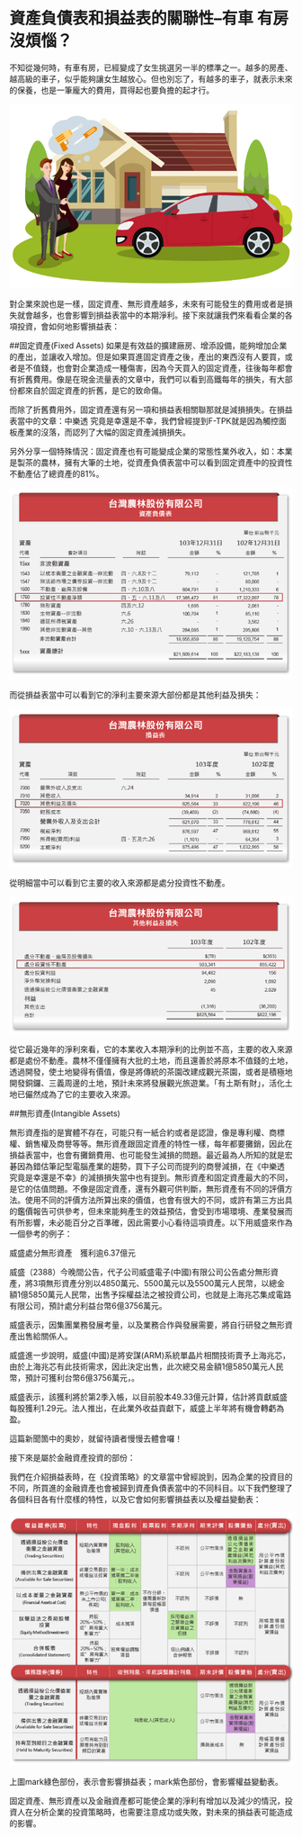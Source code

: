 # 資產負債表和損益表的關聯性–有車 有房 沒煩惱？



不知從幾何時，有車有房，已經變成了女生挑選另一半的標準之一。越多的房產、越高級的車子，似乎能夠讓女生越放心。但也別忘了，有越多的車子，就表示未來的保養，也是一筆龐大的費用，買得起也要負擔的起才行。


![](images/011.jpg)

對企業來說也是一樣，固定資產、無形資產越多，未來有可能發生的費用或者是損失就會越多，也會影響到損益表當中的本期淨利。接下來就讓我們來看看企業的各項投資，會如何地影響損益表：

##固定資產(Fixed Assets)
如果是有效益的擴建廠房、增添設備，能夠增加企業的產出，並讓收入增加。但是如果買進固定資產之後，產出的東西沒有人要買，或者是不值錢，也會對企業造成一種傷害，因為今天買入的固定資產，往後每年都會有折舊費用。像是在現金流量表的文章中，我們可以看到高鐵每年的損失，有大部份都來自於固定資產的折舊，是它的致命傷。

而除了折舊費用外，固定資產還有另一項和損益表相關聯那就是減損損失。在損益表當中的文章：中樂透 究竟是幸還是不幸，我們曾經提到F-TPK就是因為觸控面板產業的沒落，而認列了大幅的固定資產減損損失。

另外分享一個特殊情況：固定資產也有可能變成企業的常態性業外收入，如：本業是製茶的農林，擁有大筆的土地，從資產負債表當中可以看到固定資產中的投資性不動產佔了總資產的81%。



![](images/021.jpg)

而從損益表當中可以看到它的淨利主要來源大部份都是其他利益及損失：

![](images/0333.jpg)

從明細當中可以看到它主要的收入來源都是處分投資性不動產。

![](images/0411.jpg)

從它最近幾年的淨利來看，它的本業收入本期淨利的比例並不高，主要的收入來源都是處份不動產。農林不僅僅擁有大批的土地，而且還善於將原本不值錢的土地，透過開發，使土地變得有價值，像是將傳統的茶園改建成觀光茶園，或者是積極地開發銅鑼、三義周邊的土地，預計未來將發展觀光旅遊業。「有土斯有財」，活化土地已儼然成為了它的主要收入來源。

##無形資產(Intangible Assets)

無形資產指的是實體不存在，可能只有一紙合約或者是認證，像是專利權、商標權、銷售權及商譽等等。無形資產跟固定資產的特性一樣，每年都要攤銷，因此在損益表當中，也會有攤銷費用、也可能發生減損的問題。最近最為人所知的就是宏碁因為錯估筆記型電腦產業的趨勢，買下子公司而提列的商譽減損，在《中樂透 究竟是幸還是不幸》的減損損失當中也有提到。無形資產和固定資產最大的不同，是它的估值問題。不像是固定資產，還有外觀可供判斷，無形資產有不同的評價方法。使用不同的評價方法所算出來的價值，也會有很大的不同，或許有第三方出具的鑑價報告可供參考，但未來能夠產生的效益預估，會受到市場環境、產業發展而有所影響，未必能百分之百準確，因此需要小心看待這項資產。以下用威盛來作為一個參考的例子：

威盛處分無形資產　獲利逾6.37億元

威盛（2388）今晚間公告，代子公司威盛電子(中國)有限公司公告處分無形資產，將3項無形資產分別以4850萬元、5500萬元以及5500萬元人民幣，以總金額1億5850萬元人民幣，出售予採權益法之被投資公司，也就是上海兆芯集成電路有限公司，預計處分利益台幣6億3756萬元。

威盛表示，因集團業務發展考量，以及業務合作與發展需要，將自行研發之無形資產出售給關係人。

威盛進一步說明，威盛(中國)是將安謀(ARM)系統單晶片相關技術賣予上海兆芯，由於上海兆芯有此技術需求，因此決定出售，此次總交易金額1億5850萬元人民幣，預計可獲利台幣6億3756萬元，。

威盛表示，該獲利將於第2季入帳，以目前股本49.33億元計算，估計將貢獻威盛每股獲利1.29元。法人推出，在此業外收益貢獻下，威盛上半年將有機會轉虧為盈。

這篇新聞箇中的奧妙，就留待讀者慢慢去體會囉！

接下來是屬於金融資產投資的部份：

我們在介紹損益表時，在《投資策略》的文章當中曾經說到，因為企業的投資目的不同，所買進的金融資產也會被歸到資產負債表當中的不同科目。以下我們整理了各個科目各有什麼樣的特性，以及它會如何影響損益表以及權益變動表：

![](images/0533.jpg)


上圖mark綠色部份，表示會影響損益表；mark紫色部份，會影響權益變動表。

固定資產、無形資產以及金融資產都可能使企業的淨利有增加以及減少的情況，投資人在分析企業的投資策略時，也需要注意成功或失敗，對未來的損益表可能造成的影響。


